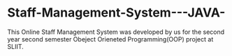 # Staff-Management-System---JAVA-
This Online Staff Management System was developed by us for the second year second semester Obeject Orieneted Programming(OOP) project at SLIIT.
